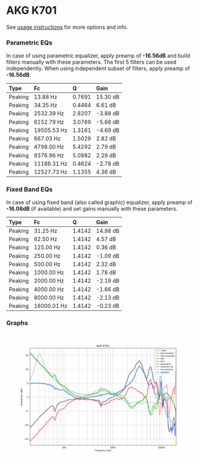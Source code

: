 # AKG K701
See [usage instructions](https://github.com/jaakkopasanen/AutoEq#usage) for more options and info.

### Parametric EQs
In case of using parametric equalizer, apply preamp of **-16.56dB** and build filters manually
with these parameters. The first 5 filters can be used independently.
When using independent subset of filters, apply preamp of **-16.56dB**.

| Type    | Fc          |      Q | Gain     |
|:--------|:------------|:-------|:---------|
| Peaking | 13.88 Hz    | 0.7691 | 15.30 dB |
| Peaking | 34.35 Hz    | 0.4464 | 6.61 dB  |
| Peaking | 2532.39 Hz  | 2.8207 | -3.88 dB |
| Peaking | 6152.79 Hz  | 3.0769 | -5.66 dB |
| Peaking | 19505.53 Hz | 1.3161 | -4.69 dB |
| Peaking | 667.03 Hz   | 1.5029 | 2.82 dB  |
| Peaking | 4798.00 Hz  | 5.4292 | 2.79 dB  |
| Peaking | 9376.96 Hz  | 5.0982 | 2.29 dB  |
| Peaking | 11186.31 Hz | 0.4624 | -2.78 dB |
| Peaking | 12527.73 Hz | 1.1355 | 4.36 dB  |

### Fixed Band EQs
In case of using fixed band (also called graphic) equalizer, apply preamp of **-16.08dB**
(if available) and set gains manually with these parameters.

| Type    | Fc          |      Q | Gain     |
|:--------|:------------|:-------|:---------|
| Peaking | 31.25 Hz    | 1.4142 | 14.98 dB |
| Peaking | 62.50 Hz    | 1.4142 | 4.57 dB  |
| Peaking | 125.00 Hz   | 1.4142 | 0.36 dB  |
| Peaking | 250.00 Hz   | 1.4142 | -1.09 dB |
| Peaking | 500.00 Hz   | 1.4142 | 2.32 dB  |
| Peaking | 1000.00 Hz  | 1.4142 | 1.78 dB  |
| Peaking | 2000.00 Hz  | 1.4142 | -2.19 dB |
| Peaking | 4000.00 Hz  | 1.4142 | -1.66 dB |
| Peaking | 8000.00 Hz  | 1.4142 | -2.13 dB |
| Peaking | 16000.01 Hz | 1.4142 | -0.23 dB |

### Graphs
![](./AKG%20K701.png)